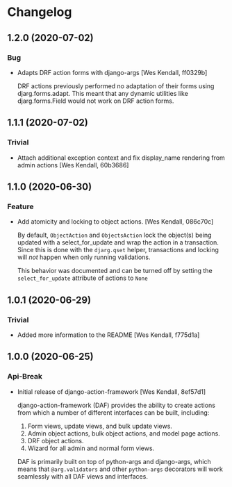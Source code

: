 # Changelog
## 1.2.0 (2020-07-02)
### Bug
  - Adapts DRF action forms with django-args [Wes Kendall, ff0329b]

    DRF actions previously performed no adaptation of their forms using
    djarg.forms.adapt. This meant that any dynamic utilities like djarg.forms.Field
    would not work on DRF action forms.

## 1.1.1 (2020-07-02)
### Trivial
  - Attach additional exception context and fix display_name rendering from admin actions [Wes Kendall, 60b3686]

## 1.1.0 (2020-06-30)
### Feature
  - Add atomicity and locking to object actions. [Wes Kendall, 086c70c]

    By default, ``ObjectAction`` and ``ObjectsAction`` lock the object(s)
    being updated with a select_for_update and wrap the action in a transaction.
    Since this is done with the ``djarg.qset`` helper, transactions and locking
    will *not* happen when only running validations.

    This behavior was documented and can be turned off by setting the
    ``select_for_update`` attribute of actions to ``None``

## 1.0.1 (2020-06-29)
### Trivial
  - Added more information to the README [Wes Kendall, f775d1a]

## 1.0.0 (2020-06-25)
### Api-Break
  - Initial release of django-action-framework [Wes Kendall, 8ef57d1]

    django-action-framework (DAF) provides the ability to create actions from
    which a number of different interfaces can be built, including:

    1. Form views, update views, and bulk update views.
    2. Admin object actions, bulk object actions, and model page actions.
    3. DRF object actions.
    4. Wizard for all admin and normal form views.

    DAF is primarily built on top of python-args and django-args, which
    means that ``@arg.validators`` and other ``python-args`` decorators
    will work seamlessly with all DAF views and interfaces.

